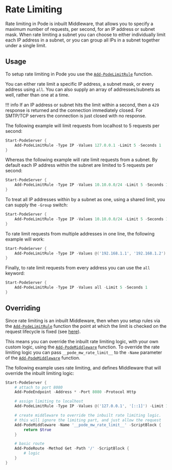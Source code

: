 # Rate Limiting

Rate limiting in Pode is inbuilt Middleware, that allows you to specify a maximum number of requests, per second, for an IP address or subnet mask. When rate limiting a subnet you can choose to either individually limit each IP address in a subnet, or you can group all IPs in a subnet together under a single limit.

## Usage

To setup rate limiting in Pode you use the  [`Add-PodeLimitRule`](../../../../Functions/Middleware/Add-PodeLimitRule) function.

You can either rate limit a specific IP address, a subnet mask, or every address using `all`. You can also supply an array of addresses/subnets as well, rather than one at a time.

!!! info
    If an IP address or subnet hits the limit within a second, then a `429` response is returned and the connection immediately closed. For SMTP/TCP servers the connection is just closed with no response.

The following example will limit requests from localhost to 5 requests per second:

```powershell
Start-PodeServer {
    Add-PodeLimitRule -Type IP -Values 127.0.0.1 -Limit 5 -Seconds 1
}
```

Whereas the following example will rate limit requests from a subnet. By default each IP address within the subnet are limited to 5 requests per second:

```powershell
Start-PodeServer {
    Add-PodeLimitRule -Type IP -Values 10.10.0.0/24 -Limit 5 -Seconds 1
}
```

To treat all IP addresses within by a subnet as one, using a shared limit, you can supply the `-Group` switch:

```powershell
Start-PodeServer {
    Add-PodeLimitRule -Type IP -Values 10.10.0.0/24 -Limit 5 -Seconds 1 -Group
}
```

To rate limit requests from multiple addresses in one line, the following example will work:

```powershell
Start-PodeServer {
    Add-PodeLimitRule -Type IP -Values @('192.168.1.1', '192.168.1.2') -Limit 5 -Seconds 1
}
```

Finally, to rate limit requests from every address you can use the `all` keyword:

```powershell
Start-PodeServer {
    Add-PodeLimitRule -Type IP -Values all -Limit 5 -Seconds 1
}
```

## Overriding

Since rate limiting is an inbuilt Middleware, then when you setup rules via the  [`Add-PodeLimitRule`](../../../../Functions/Middleware/Add-PodeLimitRule) function the point at which the limit is checked on the request lifecycle is fixed (see [here](../../Overview/#order-of-running)).

This means you can override the inbuilt rate limiting logic, with your own custom logic, using the  [`Add-PodeMiddleware`](../../../../Functions/Core/Add-PodeMiddleware) function. To override the rate limiting logic you can pass `__pode_mw_rate_limit__` to the `-Name` parameter of the  [`Add-PodeMiddleware`](../../../../Functions/Core/Add-PodeMiddleware) function.

The following example uses rate limiting, and defines Middleware that will override the inbuilt limiting logic:

```powershell
Start-PodeServer {
    # attach to port 8080
    Add-PodeEndpoint -Address * -Port 8080 -Protocol Http

    # assign limiting to localhost
    Add-PodeLimitRule -Type IP -Values @('127.0.0.1', '[::1]') -Limit 10 -Seconds 2

    # create middleware to override the inbuilt rate limiting logic.
    # this will ignore the limiting part, and just allow the request
    Add-PodeMiddleware -Name '__pode_mw_rate_limit__' -ScriptBlock {
        return $true
    }

    # basic route
    Add-PodeRoute -Method Get -Path '/' -ScriptBlock {
        # logic
    }
}
```
